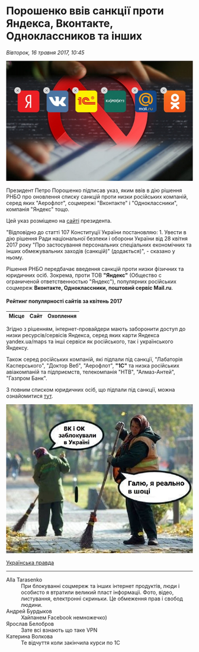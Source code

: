 # Порошенко ввів санкції проти Яндекса, Вконтакте, Одноклассников та інших

*Вівторок, 16 травня 2017, 10:45*

![Заборона соцмереж](/images/blocking_sites.jpg "Заборона соцмереж")

Президент Петро Порошенко підписав указ, яким ввів в дію рішення РНБО про оновлення списку санкцій проти низки російських компаній, серед яких "Аерофлот", соцмережі "Вконтакте" і "Одноклассники", компанія "Яндекс" тощо.

Цей указ розміщено на [сайті][1] президента.

"Відповідно до статті 107 Конституції України постановляю: 1. Увести в дію рішення Ради національної безпеки і оборони України від 28 квітня 2017 року "Про застосування персональних спеціальних економічних та інших обмежувальних заходів (санкцій)" (додається)", - сказано у ньому.

Рішення РНБО передбачає введення санкцій проти низки фізичних та юридичних осіб. Зокрема, проти ТОВ **"Яндекс"** (Общество с ограниченой ответственностью "Яндекс"), популярних російських соцмереж **Вконтакте, Одноклассники, поштовий сервіс Mail.ru**.

#### Рейтинг популярності сайтів за квітень 2017

| Місце | Сайт                 | Охоплення |
|-------|:--------------------:| :--------:|

Згідно з рішенням, інтернет-провайдери мають заборонити доступ до низки ресурсів/сервісів Яндекса, серед яких карти Яндекса yandex.ua/maps та інші сервіси як російського, так і українського Яндексу.

Також серед російських компаній, які підпали під санкції, "Лабаторія Касперського", "Доктор Веб", "Аерофлот", **"1С"** та низка російських авіакомпаній та підприємств, телекомпанія "НТВ", "Алмаз-Антей", "Газпром Банк".

З повним списком юридичних осіб, що підпали під санкції, можна ознайомитися [тут][2].

![Мемасік](/images/joke.jpg "Мемасік")

[Українська правда][3]

___

<dl>
  <dt>Alla Tarasenko</dt>
  <dd>При блокуванні соцмереж та інших інтернет продуктів, люди і особисто я втратили великий пласт інформаціі. Фото, відео, листування, електронні скриньки. Це обмеження прав і свобод людини.</dd>
  <dt>Андрей Бурдыков</dt>
  <dd>Хайпанем Facebook немножечко)</dd>
  <dt>Ярослав Белобров</dt>
  <dd>Зате всі взнають що таке VPN</dd>
  <dt>Катерина Волкова</dt>
  <dd>Те відчуття коли закінчила курси по 1С</dd>
</dl>

[1]: http://www.president.gov.ua/documents/1332017-21850
[2]: http://www.president.gov.ua/storage/j-files-storage/00/40/30/6f76b8df9d0716da74bb4ae6a900d483_1494864914.pdf
[3]: http://www.pravda.com.ua/news/2017/05/16/7144033/